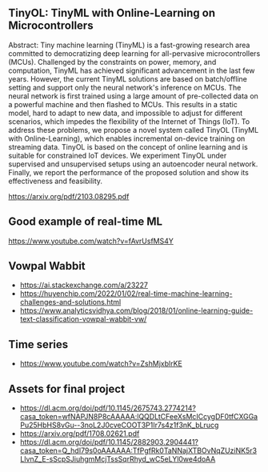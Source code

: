 ## TinyOL: TinyML with Online-Learning on Microcontrollers

Abstract:
Tiny machine learning (TinyML) is a fast-growing research area committed to democratizing deep learning for all-pervasive microcontrollers (MCUs). Challenged by the constraints on power, memory, and computation, TinyML has achieved significant advancement in the last few years. However, the current TinyML solutions are based on batch/offline setting and support only the neural network's inference on MCUs. The neural network is first trained using a large amount of pre-collected data on a powerful machine and then flashed to MCUs. This results in a static model, hard to adapt to new data, and impossible to adjust for different scenarios, which impedes the flexibility of the Internet of Things (IoT). To address these problems, we propose a novel system called TinyOL (TinyML with Online-Learning), which enables incremental on-device training on streaming data. TinyOL is based on the concept of online learning and is suitable for constrained IoT devices. We experiment TinyOL under supervised and unsupervised setups using an autoencoder neural network. Finally, we report the performance of the proposed solution and show its effectiveness and feasibility.

https://arxiv.org/pdf/2103.08295.pdf

## Good example of real-time ML

https://www.youtube.com/watch?v=fAvrUsfMS4Y

## Vowpal Wabbit
- https://ai.stackexchange.com/a/23227
- https://huyenchip.com/2022/01/02/real-time-machine-learning-challenges-and-solutions.html
- https://www.analyticsvidhya.com/blog/2018/01/online-learning-guide-text-classification-vowpal-wabbit-vw/

## Time series
- https://www.youtube.com/watch?v=ZshMjxblrKE

## Assets for final project
- https://dl.acm.org/doi/pdf/10.1145/2675743.2774214?casa_token=wfNAPJN8P8cAAAAA:lQQDLtCFeeXsMcICcygDF0tfCXGGaPu25HbHS8vGu--3noL2J0cveCOOT3P1Ir7s4z1f3nK_bLrucg
- https://arxiv.org/pdf/1708.02621.pdf
- https://dl.acm.org/doi/pdf/10.1145/2882903.2904441?casa_token=Q_hdI79s0oAAAAAA:TfPgfRk0TaNNajXTBOvNqZUziNK5r3LlvnZ_E-sScpSJiuhgmMcjTssSqrRhyd_wC5eLYl0we4doAA



